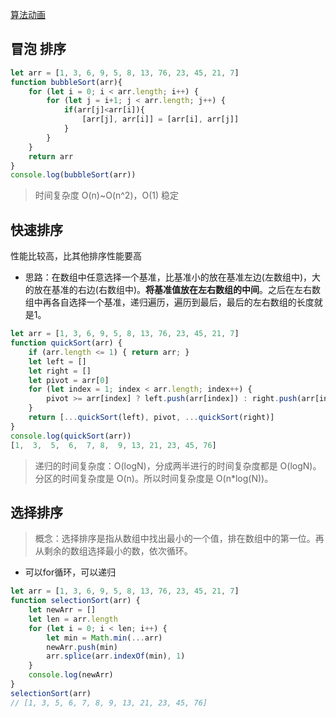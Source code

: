 [算法动画](https://visualgo.net/zh/sorting)

## 冒泡 排序
``` js
let arr = [1, 3, 6, 9, 5, 8, 13, 76, 23, 45, 21, 7]
function bubbleSort(arr){
    for (let i = 0; i < arr.length; i++) {
        for (let j = i+1; j < arr.length; j++) {
            if(arr[j]<arr[i]){
                [arr[j], arr[i]] = [arr[i], arr[j]]
            }
        }        
    }
    return arr
}
console.log(bubbleSort(arr))
```
> 时间复杂度 O(n)~O(n^2)，O(1) 稳定

## 快速排序
性能比较高，比其他排序性能要高
* 思路：在数组中任意选择一个基准，比基准小的放在基准左边(左数组中)，大的放在基准的右边(右数组中)。**将基准值放在左右数组的中间**。之后在左右数组中再各自选择一个基准，递归遍历，遍历到最后，最后的左右数组的长度就是1。
``` js
let arr = [1, 3, 6, 9, 5, 8, 13, 76, 23, 45, 21, 7]
function quickSort(arr) {
    if (arr.length <= 1) { return arr; }
    let left = []
    let right = []
    let pivot = arr[0]
    for (let index = 1; index < arr.length; index++) {
        pivot >= arr[index] ? left.push(arr[index]) : right.push(arr[index])
    }
    return [...quickSort(left), pivot, ...quickSort(right)]
}
console.log(quickSort(arr))
[1,  3,  5,  6,  7, 8,  9, 13, 21, 23, 45, 76]
```
> 递归的时间复杂度：O(logN)，分成两半进行的时间复杂度都是 O(logN)。分区的时间复杂度是 O(n)。所以时间复杂度是 O(n*log(N))。


## 选择排序
> 概念：选择排序是指从数组中找出最小的一个值，排在数组中的第一位。再从剩余的数组选择最小的数，依次循环。
* 可以for循环，可以递归
``` js
let arr = [1, 3, 6, 9, 5, 8, 13, 76, 23, 45, 21, 7]
function selectionSort(arr) {
    let newArr = []
    let len = arr.length
    for (let i = 0; i < len; i++) {
        let min = Math.min(...arr)
        newArr.push(min)
        arr.splice(arr.indexOf(min), 1)
    }
    console.log(newArr)
}
selectionSort(arr)
// [1, 3, 5, 6, 7, 8, 9, 13, 21, 23, 45, 76]
```








